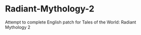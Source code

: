 # Radiant-Mythology-2
Attempt to complete English patch for Tales of the World: Radiant Mythology 2
